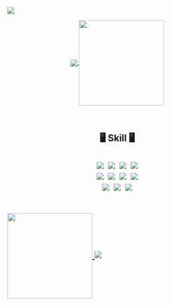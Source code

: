 <img src="https://capsule-render.vercel.app/api?type=egg&color=F7E07F&text=Welcome%20harim's%20Github&height=250&width=200&section=header&fontColor=FFA500"/></a>
<br/>
<p align="center">
<a href="https://github.com/anuraghazra/github-readme-stats">
  <img align="center" src="https://github-readme-stats.vercel.app/api?username=chr0405&show_icons=true&theme=flag-india&rank_icon=github" />
</a>
<a href="https://github.com/anuraghazra/convoychat">
  <img height=195 align="center" src="https://github-readme-stats.vercel.app/api/top-langs/?username=chr0405&langs_count=8&layout=compact&theme=flag-india" />
</a>
</p>
<br/>
<h2 align="center">🖥️ Skill 🖥️<h2>
<p align="center">
  <img src="https://img.shields.io/badge/Python-3776AB.svg?&style=for-the-badge&logo=Python&logoColor=white"/></a>&nbsp 
  <img src="https://img.shields.io/badge/HTML5-E34F26?style=for-the-badge&logo=html5&logoColor=white"/></a>&nbsp 
  <img src="https://img.shields.io/badge/CSS3-1572B6?style=for-the-badge&logo=css3&logoColor=white"/></a>&nbsp 
  <img src="https://img.shields.io/badge/JavaScript-F7DF1E?style=for-the-badge&logo=JavaScript&logoColor=white"/></a>
  <br/>
  <img src="https://img.shields.io/badge/React-20232A?style=for-the-badge&logo=react&logoColor=61DAFB"/></a>&nbsp 
  <img src="https://img.shields.io/badge/TypeScript-007ACC?style=for-the-badge&logo=typescript&logoColor=white"/></a>&nbsp 
  <img src="https://img.shields.io/badge/Next.js-000?logo=nextdotjs&logoColor=fff&style=for-the-badge"/></a>&nbsp 
  <img src="https://img.shields.io/badge/styled--components-DB7093?style=for-the-badge&logo=styled-components&logoColor=white"/></a>
  <br/>
  <img src="https://img.shields.io/badge/Redux-593D88?style=for-the-badge&logo=redux&logoColor=white"/></a>&nbsp 
  <img src="https://img.shields.io/badge/Recoil-3578E5?style=for-the-badge&logo=recoil&logoColor=white"/></a>&nbsp 
  <img src="https://img.shields.io/badge/Axios-5A29E4?style=for-the-badge&logo=axios&logoColor=white"/></a>
</p>
<br/>
<a href="https://github.com/mazassumnida/mazassumnida">
  <img height=195 align="center" src="http://mazassumnida.wtf/api/generate_badge?boj=ch0nn" />
</a>
<img src="https://capsule-render.vercel.app/api?type=egg&color=F7E07F&height=200&width=250&section=footer&fontColor=FFA500"/></a>
